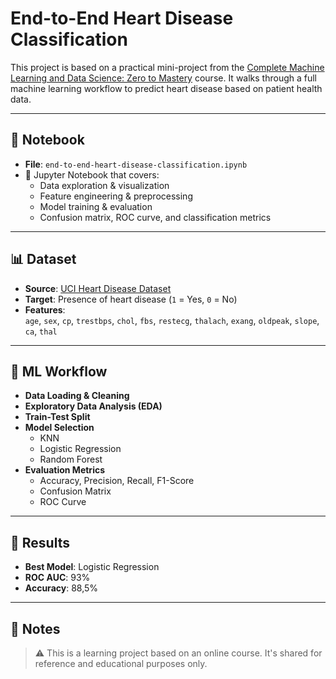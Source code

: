 # End-to-End Heart Disease Classification

This project is based on a practical mini-project from the [Complete Machine Learning and Data Science: Zero to Mastery](https://www.udemy.com/course/complete-machine-learning-and-data-science-zero-to-mastery/) course. It walks through a full machine learning workflow to predict heart disease based on patient health data.

---

## 📁 Notebook

- **File**: `end-to-end-heart-disease-classification.ipynb`
- 📌 Jupyter Notebook that covers:
  - Data exploration & visualization
  - Feature engineering & preprocessing
  - Model training & evaluation
  - Confusion matrix, ROC curve, and classification metrics

---

## 📊 Dataset

- **Source**: [UCI Heart Disease Dataset](https://archive.ics.uci.edu/ml/datasets/Heart+Disease)
- **Target**: Presence of heart disease (`1` = Yes, `0` = No)
- **Features**:  
  `age`, `sex`, `cp`, `trestbps`, `chol`, `fbs`, `restecg`, `thalach`, `exang`, `oldpeak`, `slope`, `ca`, `thal`

---

## 🧠 ML Workflow

- **Data Loading & Cleaning**
- **Exploratory Data Analysis (EDA)**
- **Train-Test Split**
- **Model Selection**
  - KNN
  - Logistic Regression
  - Random Forest
- **Evaluation Metrics**
  - Accuracy, Precision, Recall, F1-Score
  - Confusion Matrix
  - ROC Curve

---

## 🚀 Results

- **Best Model**: Logistic Regression
- **ROC AUC**: 93%
- **Accuracy**: 88,5%

---
## 📌 Notes
>⚠️ This is a learning project based on an online course. It's shared for reference and educational purposes only.


